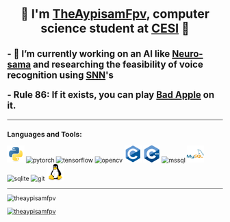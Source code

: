 
<h1 align="center">🚀 I'm <a href="https://theaypisamfpv.github.io/About/about.html" target="_blank">TheAypisamFpv</a>, computer science student at <a href="https://www.cesi.fr/" target="_blank">CESI</a> 🚀</h1>

<h2 align="left">
  <p>- 🔭 I’m currently working on an AI like <a href="https://en.wikipedia.org/wiki/Neuro-sama" target="_blank">Neuro-sama</a> and researching the feasibility of voice recognition using <a href="https://en.wikipedia.org/wiki/Spiking_neural_network" target="_blank">SNN</a>'s</p>
  <p>- Rule 86: If it exists, you can play <a href="https://www.urbandictionary.com/define.php?term=Bad%20Apple%21%21" target="_blank">Bad Apple</a> on it.</p>
</h2>


---
<h3 align="left">Languages and Tools:</h3>
<p align="left"> 
  
  <a>
    <img src="https://raw.githubusercontent.com/devicons/devicon/master/icons/python/python-original.svg" alt="python" width="40" height="40"/> 
  </a> 
  
  <a>
    <img src="https://www.vectorlogo.zone/logos/pytorch/pytorch-icon.svg" alt="pytorch" width="40" height="40"/>
  </a>
  
  <a>
    <img src="https://www.vectorlogo.zone/logos/tensorflow/tensorflow-icon.svg" alt="tensorflow" width="40" height="40"/>
  </a>
  
  <a>
    <img src="https://www.vectorlogo.zone/logos/opencv/opencv-icon.svg" alt="opencv" width="40" height="40"/> 
  </a> 
  
  <a>
    <img src="https://raw.githubusercontent.com/devicons/devicon/master/icons/c/c-original.svg" alt="c" width="40" height="40"/> 
  </a> 
  
  <a>
    <img src="https://raw.githubusercontent.com/devicons/devicon/master/icons/cplusplus/cplusplus-original.svg" alt="cplusplus" width="40" height="40"/> 
  </a> 
  
  <a>
    <img src="https://www.svgrepo.com/show/303229/microsoft-sql-server-logo.svg" alt="mssql" width="40" height="40"/> 
  </a> 
  
  <a>
    <img src="https://raw.githubusercontent.com/devicons/devicon/master/icons/mysql/mysql-original-wordmark.svg" alt="mysql" width="40" height="40"/> 
  </a> 
  
  <a>
    <img src="https://www.vectorlogo.zone/logos/sqlite/sqlite-icon.svg" alt="sqlite" width="40" height="40"/> 
  </a> 

  <a>
    <img src="https://www.vectorlogo.zone/logos/git-scm/git-scm-icon.svg" alt="git" width="40" height="40"/>
  </a>
  
  <a>
    <img src="https://raw.githubusercontent.com/devicons/devicon/master/icons/linux/linux-original.svg" alt="linux" width="40" height="40"/> 
  </a>
  
</p>

---

<p align="left"> <img src="https://komarev.com/ghpvc/?username=theaypisamfpv&label=Profile%20views&color=0e75b6&style=flat" alt="theaypisamfpv" /> </p>

<p align="left"> <a href="https://github.com/ryo-ma/github-profile-trophy"><img src="https://github-profile-trophy.vercel.app/?username=theaypisamfpv" alt="theaypisamfpv" /></a> </p>
